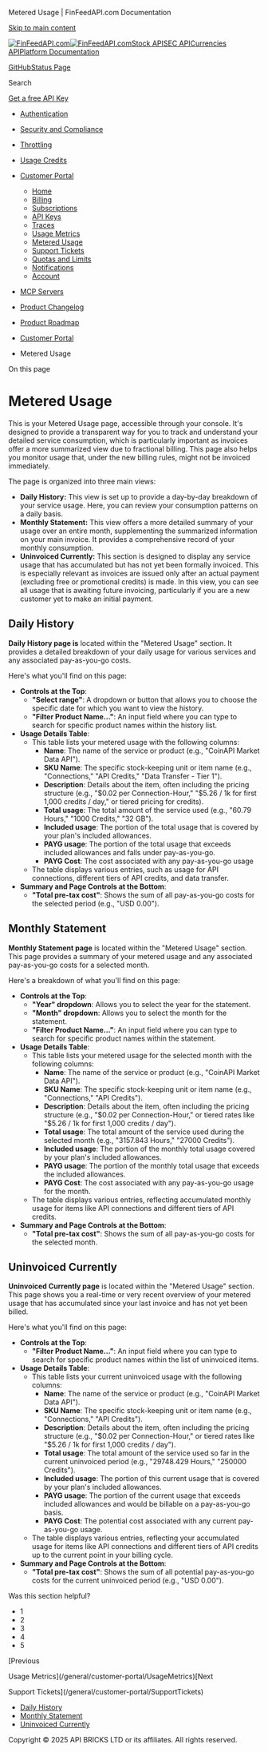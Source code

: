 Metered Usage | FinFeedAPI.com Documentation




[Skip to main content](#__docusaurus_skipToContent_fallback)

[![FinFeedAPI.com](https://cdn.sanity.io/images/xpx4czto/production/875913d8710b3054c19fad19673dc5592614265e-773x184.svg)![FinFeedAPI.com](https://cdn.sanity.io/images/xpx4czto/production/875913d8710b3054c19fad19673dc5592614265e-773x184.svg)](https://www.finfeedapi.com)[Stock API](/stock-api/)[SEC API](/sec-api/)[Currencies API](/currencies-api/)[Platform Documentation](/general/authentication)

[GitHub](https://github.com/api-bricks/api-bricks-sdk)[Status Page](https://status.finfeedapi.com)

Search

[Get a free API Key](https://console.finfeedapi.com/?link=/apikeys/create)

* [Authentication](/general/authentication)
* [Security and Compliance](/general/security)
* [Throttling](/general/throttling)
* [Usage Credits](/general/usage-credits)
* [Customer Portal](/general/customer-portal/)

  + [Home](/general/customer-portal/home)
  + [Billing](/general/customer-portal/billing)
  + [Subscriptions](/general/customer-portal/subscriptions)
  + [API Keys](/general/customer-portal/APIKeys)
  + [Traces](/general/customer-portal/Traces)
  + [Usage Metrics](/general/customer-portal/UsageMetrics)
  + [Metered Usage](/general/customer-portal/MeteredUsage)
  + [Support Tickets](/general/customer-portal/SupportTickets)
  + [Quotas and Limits](/general/customer-portal/QuotasLimits)
  + [Notifications](/general/customer-portal/Notifications)
  + [Account](/general/customer-portal/Account)
* [MCP Servers](/general/mcp-servers)
* [Product Changelog](/general/changelog/)
* [Product Roadmap](/general/roadmap)

* [Customer Portal](/general/customer-portal/)
* Metered Usage

On this page

Metered Usage
=============

This is your Metered Usage page, accessible through your console. It's designed to provide a transparent way for you to track and understand your detailed service consumption, which is particularly important as invoices offer a more summarized view due to fractional billing. This page also helps you monitor usage that, under the new billing rules, might not be invoiced immediately.

The page is organized into three main views:

* **Daily History:** This view is set up to provide a day-by-day breakdown of your service usage. Here, you can review your consumption patterns on a daily basis.
* **Monthly Statement:** This view offers a more detailed summary of your usage over an entire month, supplementing the summarized information on your main invoice. It provides a comprehensive record of your monthly consumption.
* **Uninvoiced Currently:** This section is designed to display any service usage that has accumulated but has not yet been formally invoiced. This is especially relevant as invoices are issued only after an actual payment (excluding free or promotional credits) is made. In this view, you can see all usage that is awaiting future invoicing, particularly if you are a new customer yet to make an initial payment.

Daily History[​](/general/customer-portal/MeteredUsage#daily-history "Direct link to Daily History")
----------------------------------------------------------------------------------------------------

**Daily History page is** located within the "Metered Usage" section. It provides a detailed breakdown of your daily usage for various services and any associated pay-as-you-go costs.

Here's what you'll find on this page:

* **Controls at the Top**:
  + **"Select range"**: A dropdown or button that allows you to choose the specific date for which you want to view the history.
  + **"Filter Product Name..."**: An input field where you can type to search for specific product names within the history list.
* **Usage Details Table**:
  + This table lists your metered usage with the following columns:
    - **Name**: The name of the service or product (e.g., "CoinAPI Market Data API").
    - **SKU Name**: The specific stock-keeping unit or item name (e.g., "Connections," "API Credits," "Data Transfer - Tier 1").
    - **Description**: Details about the item, often including the pricing structure (e.g., "$0.02 per Connection-Hour," "$5.26 / 1k for first 1,000 credits / day," or tiered pricing for credits).
    - **Total usage**: The total amount of the service used (e.g., "60.79 Hours," "1000 Credits," "32 GB").
    - **Included usage**: The portion of the total usage that is covered by your plan's included allowances.
    - **PAYG usage**: The portion of the total usage that exceeds included allowances and falls under pay-as-you-go.
    - **PAYG Cost**: The cost associated with any pay-as-you-go usage
  + The table displays various entries, such as usage for API connections, different tiers of API credits, and data transfer.
* **Summary and Page Controls at the Bottom**:
  + **"Total pre-tax cost"**: Shows the sum of all pay-as-you-go costs for the selected period (e.g., "USD 0.00").

Monthly Statement[​](/general/customer-portal/MeteredUsage#monthly-statement "Direct link to Monthly Statement")
----------------------------------------------------------------------------------------------------------------

**Monthly Statement page** is located within the "Metered Usage" section. This page provides a summary of your metered usage and any associated pay-as-you-go costs for a selected month.

Here's a breakdown of what you'll find on this page:

* **Controls at the Top**:
  + **"Year" dropdown**: Allows you to select the year for the statement.
  + **"Month" dropdown**: Allows you to select the month for the statement.
  + **"Filter Product Name..."**: An input field where you can type to search for specific product names within the statement.
* **Usage Details Table**:
  + This table lists your metered usage for the selected month with the following columns:
    - **Name**: The name of the service or product (e.g., "CoinAPI Market Data API").
    - **SKU Name**: The specific stock-keeping unit or item name (e.g., "Connections," "API Credits").
    - **Description**: Details about the item, often including the pricing structure (e.g., "$0.02 per Connection-Hour," or tiered rates like "$5.26 / 1k for first 1,000 credits / day").
    - **Total usage**: The total amount of the service used during the selected month (e.g., "3157.843 Hours," "27000 Credits").
    - **Included usage**: The portion of the monthly total usage covered by your plan's included allowances.
    - **PAYG usage**: The portion of the monthly total usage that exceeds the included allowances.
    - **PAYG Cost**: The cost associated with any pay-as-you-go usage for the month.
  + The table displays various entries, reflecting accumulated monthly usage for items like API connections and different tiers of API credits.
* **Summary and Page Controls at the Bottom**:
  + **"Total pre-tax cost"**: Shows the sum of all pay-as-you-go costs for the selected month.

Uninvoiced Currently[​](/general/customer-portal/MeteredUsage#uninvoiced-currently "Direct link to Uninvoiced Currently")
-------------------------------------------------------------------------------------------------------------------------

**Uninvoiced Currently page** is located within the "Metered Usage" section. This page shows you a real-time or very recent overview of your metered usage that has accumulated since your last invoice and has not yet been billed.

Here's what you'll find on this page:

* **Controls at the Top**:
  + **"Filter Product Name..."**: An input field where you can type to search for specific product names within the list of uninvoiced items.
* **Usage Details Table**:
  + This table lists your current uninvoiced usage with the following columns:
    - **Name**: The name of the service or product (e.g., "CoinAPI Market Data API").
    - **SKU Name**: The specific stock-keeping unit or item name (e.g., "Connections," "API Credits").
    - **Description**: Details about the item, often including the pricing structure (e.g., "$0.02 per Connection-Hour," or tiered rates like "$5.26 / 1k for first 1,000 credits / day").
    - **Total usage**: The total amount of the service used so far in the current uninvoiced period (e.g., "29748.429 Hours," "250000 Credits").
    - **Included usage**: The portion of this current usage that is covered by your plan's included allowances.
    - **PAYG usage**: The portion of the current usage that exceeds included allowances and would be billable on a pay-as-you-go basis.
    - **PAYG Cost**: The potential cost associated with any current pay-as-you-go usage.
  + The table displays various entries, reflecting your accumulated usage for items like API connections and different tiers of API credits up to the current point in your billing cycle.
* **Summary and Page Controls at the Bottom**:
  + **"Total pre-tax cost"**: Shows the sum of all potential pay-as-you-go costs for the current uninvoiced period (e.g., "USD 0.00").

Was this section helpful?

* 1
* 2
* 3
* 4
* 5

[Previous

Usage Metrics](/general/customer-portal/UsageMetrics)[Next

Support Tickets](/general/customer-portal/SupportTickets)

* [Daily History](/general/customer-portal/MeteredUsage#daily-history)
* [Monthly Statement](/general/customer-portal/MeteredUsage#monthly-statement)
* [Uninvoiced Currently](/general/customer-portal/MeteredUsage#uninvoiced-currently)

Copyright © 2025 API BRICKS LTD or its affiliates. All rights reserved.